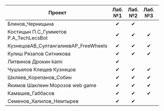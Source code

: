 | Проект                                     | Лаб. №1 | Лаб. №2 | Лаб. №3 | Допуск к экзамену
|--------------------------------------------|:-------:|:-------:|:-------:|:-----------------:
| Блинов_Черницына                           | ✔       | ✔      |          |                 | 
| Костицын П.С_Гумметов Р.А_TechLecsBot      | ✔       | ✔      | ✔       | 🚩              | 
| КузнецовАВ_СултангалиевАР_FreeWheels       | ✔       | ✔      | ✔       | 🚩              | 
| Кулиш Рязапов Ситникова                    | ✔       | ✔      | ✔       | 🚩              | 
| Литвинов Дрокин kami                       | ✔       |        |          |                 | 
| Чушъялов Клещев Кузнецов                   | ✔       | ✔      | ✔       | 🚩              | 
| Шкляев_Корепанов_Собин                     | ✔       | ✔      | ✔       | 🚩              | 
| Якимов Шаклеин Морозов web game            | ✔       | ✔      | ✔       | 🚩              | 
| Камашев_Габбасов                           | ✔       | ✔      | ✔       | 🚩              | 
| Семенов_Халилов_Немтырев                   | ✔       | ✔      |         |                 | 

